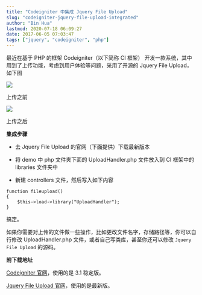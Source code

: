 ```yaml
---
title: "Codeigniter 中集成 Jquery File Upload"
slug: "codeigniter-jquery-file-upload-integrated"
author: "Bin Hua"
lastmod: 2020-07-18 06:09:27
date: 2017-06-05 07:03:47
tags: ["jquery", "codeigniter", "php"]
---
```


最近在基于 PHP 的框架 Codeigniter（以下简称 CI 框架） 开发一款系统，其中用到了上传功能，考虑到用户体验等问题，采用了开源的 Jquery File Upload，如下图

![](/imgs/ci_uploader_01.png)

上传之前

![](/imgs/ci_uploader_02.png)

上传之后

**集成步骤**

- 去 Jquery File Upload 的官网（下面提供）下载最新版本

- 将 demo 中 php 文件夹下面的 UploadHandler.php 文件放入到 CI 框架中的 libraries 文件夹中

- 新建 controllers 文件，然后写入如下内容 

```
function fileupload()
{
    $this->load->library("UploadHandler");
}
```

搞定。

如果你需要对上传的文件做一些操作，比如更改文件名字，存储路径等，你可以自行修改 UploadHandler.php 文件，或者自己写类库，甚至你还可以修改 `Jquery File Upload` 的源码。

**附下载地址**

[Codeigniter 官网](https://github.com/bcit-ci/CodeIgniter)，使用的是 3.1 稳定版。

[Jquery File Upload 官网](https://github.com/blueimp/jQuery-File-Upload)，使用的是最新版。
